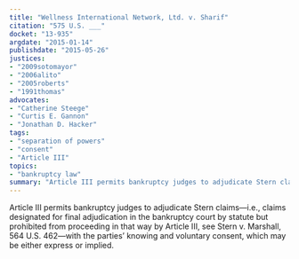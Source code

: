 ```yaml
---
title: "Wellness International Network, Ltd. v. Sharif"
citation: "575 U.S. ___"
docket: "13-935"
argdate: "2015-01-14"
publishdate: "2015-05-26"
justices:
- "2009sotomayor"
- "2006alito"
- "2005roberts"
- "1991thomas"
advocates:
- "Catherine Steege"
- "Curtis E. Gannon"
- "Jonathan D. Hacker"
tags:
- "separation of powers"
- "consent"
- "Article III"
topics:
- "bankruptcy law"
summary: "Article III permits bankruptcy judges to adjudicate Stern claims—i.e., claims designated for final adjudication in the bankruptcy court by statute but prohibited from proceeding in that way by Article III, see Stern v. Marshall, 564 U.S. 462—with the parties’ knowing and voluntary consent, which may be either express or implied."
---
```

Article III permits bankruptcy judges to adjudicate Stern claims—i.e., claims designated for final adjudication in the bankruptcy court by statute but prohibited from proceeding in that way by Article III, see Stern v. Marshall, 564 U.S. 462—with the parties’ knowing and voluntary consent, which may be either express or implied.

